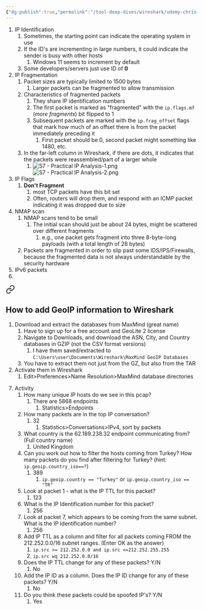 ```yaml
---
{"dg-publish":true,"permalink":"/tool-deep-dives/wireshark/udemy-chris-greer/s07-practical-ip-analysis/","updated":"2024-02-16T13:32:08.000-08:00"}
---
```


1. IP Identification
	1. Sometimes, the starting point can indicate the operating system in use
	2. If the ID's are incrementing in large numbers, it could indicate the sender is busy with other hosts
		1. Windows 11 seems to increment by default
	3. Some developers/servers just use ID of **0**
2. IP Fragmentation
	1. Packet sizes are typically limited to 1500 bytes
		1. Larger packets can be fragmented to allow transmission
	2. Characteristics of fragmented packets
		1. They share IP identification numbers
		2. The first packet is marked as "fragmented" with the `ip.flags.mf` (*more fragments*)  bit flipped to 1
		3. Subsequent packets are marked with the `ip.frag_offset` flags that mark how much of an offset there is from the packet immediately preceding it
			1. First packet should be 0, second packet might something like 1480, etc.
	3. In the far-left column in Wireshark, if there are dots, it indicates that the packets were reassembled/part of a larger whole
		1. ![S7 - Practical IP Analysis-1.png](/img/user/Attachments/S7%20-%20Practical%20IP%20Analysis-1.png)![S7 - Practical IP Analysis-2.png](/img/user/Attachments/S7%20-%20Practical%20IP%20Analysis-2.png)
3. IP Flags
	1. **Don't Fragment**
		1. most TCP packets have this bit set
		2. Often, routers will drop them, and respond with an ICMP packet indicating it was dropped due to size
4. NMAP scan
	1. NMAP scans tend to be small
		1. The initial scan should just be about 24 bytes, might be scattered over different fragments
			1. e.g., one packet gets fragment into three 8-byte-long payloads (with a total length of 28 bytes)
	2. Packets are fragmented in order to slip past some IDS/IPS/Firewalls, because the fragmented data is not always understandable by the security hardware
5. IPv6 packets
6. 
<div class="transclusion internal-embed is-loaded"><a class="markdown-embed-link" href="/tool-deep-dives/wireshark/guides/geo-ip-databases/#how-to-add-geo-ip-information-to-wireshark" aria-label="Open link"><svg xmlns="http://www.w3.org/2000/svg" width="24" height="24" viewBox="0 0 24 24" fill="none" stroke="currentColor" stroke-width="2" stroke-linecap="round" stroke-linejoin="round" class="svg-icon lucide-link"><path d="M10 13a5 5 0 0 0 7.54.54l3-3a5 5 0 0 0-7.07-7.07l-1.72 1.71"></path><path d="M14 11a5 5 0 0 0-7.54-.54l-3 3a5 5 0 0 0 7.07 7.07l1.71-1.71"></path></svg></a><div class="markdown-embed">



## How to add GeoIP information to Wireshark
1. Download and extract the databases from MaxMind (great name)
	1. Have to sign up for a free account and GeoLite 2 license
	2. Navigate to Downloads, and download the ASN, City, and Country databases in GZIP (not the CSV format versions)
		1. I have them saved/extracted to `C:\Users\user\Documents\Wireshark\MaxMind GeoIP Databases`
	3. You have to extract them not just from the GZ, but also from the TAR
2. Activate them in Wireshark
	1. Edit>Preferences>Name Resolution>MaxMind database directories

</div></div>

7. Activity
	1. How many unique IP hosts do we see in this pcap?
		1. There are 5868 endpoints
			1. Statistics>Endpoints
	2. How many packets are in the top IP conversation?
		1. 32
			1. Statistics>Conversations>IPv4, sort by packets
	3. What country is the 62.189.238.32 endpoint communicating from? (Full country name)
		1. United Kingdom
	4. Can you work out how to filter the hosts coming from Turkey? How many packets do you find after filtering for Turkey? (hint: `ip.geoip.country_iso==?`)
		1. 389
			1. `ip.geoip.country == "Turkey"` or `ip.geoip.country_iso == "TR"`
	5. Look at packet 1 - what is the IP TTL for this packet?
		1. 123
	6. What is the IP Identification number for this packet?
		1. 256
	7. Look at packet 7, which appears to be coming from the same subnet. What is the IP Identification number?
		1. 256
	8. Add IP TTL as a column and filter for all packets coming FROM the 212.252.0.0/16 subnet ranges. (Enter OK as the answer)
		1. `ip.src >= 212.252.0.0 and ip.src <=212.252.255.255`
		2. `ip.src wq 212.252.0.0/16`
	9. Does the IP TTL change for any of these packets? Y/N
		1. No
	10. Add the IP ID as a column. Does the IP ID change for any of these packets? Y/N
		1. No
	11. Do you think these packets could be spoofed IP's? Y/N
		1. Yes